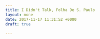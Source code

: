 ```yaml
---
title: I Didn't Talk, Folha De S. Paulo
layout: none
date: 2017-11-17 11:31:52 +0000
draft: true

---
```

